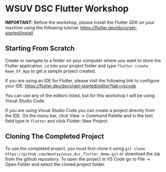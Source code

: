 # WSUV DSC Flutter Workshop

**IMPORTANT:** Before the workshop, please install the Flutter SDK on your machine using the following tutorial: https://flutter.dev/docs/get-started/install

## Starting From Scratch

Create or navigate to a folder on your computer where you want to store the Flutter application. `cd` into your project folder and type `flutter create Name_Of_App` to get a sample project created.

If you are using an IDE for Flutter, please visit the following link to configure your IDE: https://flutter.dev/docs/get-started/editor?tab=vscode

You can use any of the editors listed, but for this workshop I will be using Visual Studio Code.

If you are using Visual Studio Code you can create a project directly from the IDE. On the menu bar, click View -> Command Palette and in the text field type in `flutter` and click Flutter: New Project.

## Cloning The Completed Project

To use the completed project, you must first clone it using `git clone https://github.com/Weetsy/wsuv_dsc_flutter_demo.git` or download the zip from the github repository. To open the project in VS Code go to File -> Open Folder and select the cloned project folder. 
